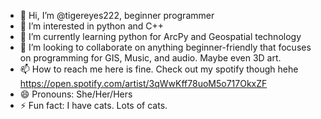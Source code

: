 - 👋 Hi, I’m @tigereyes222, beginner programmer
- 👀 I’m interested in python and C++ 
- 🌱 I’m currently learning python for ArcPy and Geospatial technology
- 💞️ I’m looking to collaborate on anything beginner-friendly that focuses on programming for GIS, Music, and audio. Maybe even 3D art.
- 📫 How to reach me here is fine. Check out my spotify though hehe https://open.spotify.com/artist/3qWwKff78uoM5o717OkxZF
- 😄 Pronouns: She/Her/Hers
- ⚡ Fun fact: I have cats. Lots of cats.

<!---
tigereyes222/tigereyes222 is a ✨ special ✨ repository because its `README.md` (this file) appears on your GitHub profile.
You can click the Preview link to take a look at your changes.
--->
